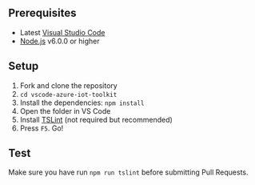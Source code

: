 ## Prerequisites

-   Latest [Visual Studio Code](https://code.visualstudio.com/)
-   [Node.js](https://nodejs.org/) v6.0.0 or higher

## Setup

1. Fork and clone the repository
2. `cd vscode-azure-iot-toolkit`
3. Install the dependencies: `npm install`
4. Open the folder in VS Code
5. Install
   [TSLint](https://marketplace.visualstudio.com/items?itemName=eg2.tslint) (not
   required but recommended)
6. Press `F5`. Go!

## Test

Make sure you have run `npm run tslint` before submitting Pull Requests.
